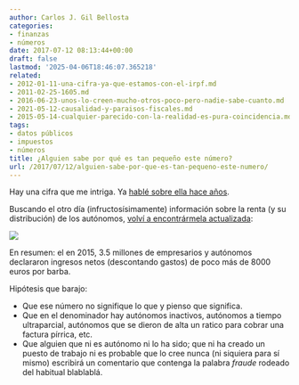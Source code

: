 ```yaml
---
author: Carlos J. Gil Bellosta
categories:
- finanzas
- números
date: 2017-07-12 08:13:44+00:00
draft: false
lastmod: '2025-04-06T18:46:07.365218'
related:
- 2012-01-11-una-cifra-ya-que-estamos-con-el-irpf.md
- 2011-02-25-1605.md
- 2016-06-23-unos-lo-creen-mucho-otros-poco-pero-nadie-sabe-cuanto.md
- 2021-05-12-causalidad-y-paraisos-fiscales.md
- 2015-05-14-cualquier-parecido-con-la-realidad-es-pura-coincidencia.md
tags:
- datos públicos
- impuestos
- números
title: ¿Alguien sabe por qué es tan pequeño este número?
url: /2017/07/12/alguien-sabe-por-que-es-tan-pequeno-este-numero/
---
```


Hay una cifra que me intriga. Ya [hablé sobre ella hace años](https://datanalytics.com/2012/01/11/una-cifra-ya-que-estamos-con-el-irpf/).

Buscando el otro día (infructosísimamente) información sobre la renta (y su distribución) de los autónomos, [volví a encontrármela actualizada](http://www.agenciatributaria.es/static_files/AEAT/Estudios/Estadisticas/Informes_Estadisticos/Informes_Anuales_de_Recaudacion_Tributaria/Ejercicio_2015/IART15.pdf):

![](/wp-uploads/2017/07/rentas_empresariales_medias.png#center)

En resumen: el en 2015, 3.5 millones de empresarios y autónomos declararon ingresos netos (descontando gastos) de poco más de 8000 euros por barba.

Hipótesis que barajo:

* Que ese número no signifique lo que y pienso que significa.
* Que en el denominador hay autónomos inactivos, autónomos a tiempo ultraparcial, autónomos que se dieron de alta un ratico para cobrar una factura pírrica, etc.
* Que alguien que ni es autónomo ni lo ha sido; que ni ha creado un puesto de trabajo ni es probable que lo cree nunca (ni siquiera para sí mismo) escribirá un comentario que contenga la palabra _fraude_ rodeado del habitual blablablá.